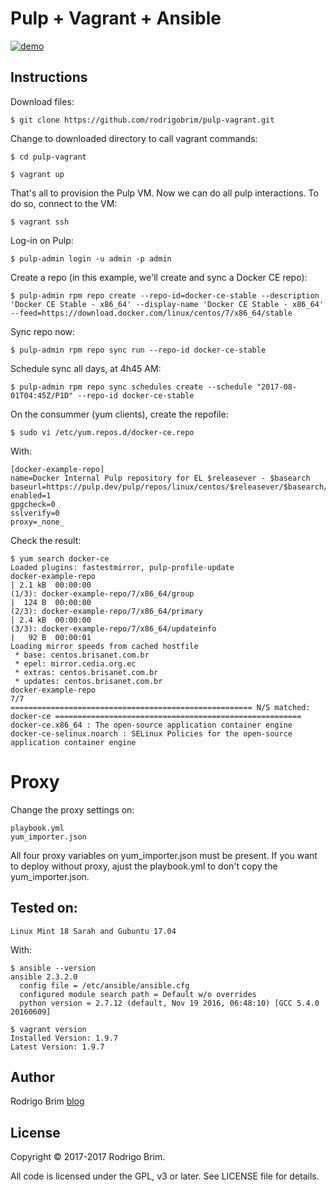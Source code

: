 # Pulp + Vagrant + Ansible

[![demo](https://asciinema.org/a/aopQgNcC6hNoxi2gzixRKabJ3.png)](https://asciinema.org/a/aopQgNcC6hNoxi2gzixRKabJ3?autoplay=1)

## Instructions

Download files:

	$ git clone https://github.com/rodrigobrim/pulp-vagrant.git

Change to downloaded directory to call vagrant commands:

	$ cd pulp-vagrant

	$ vagrant up

That's all to provision the Pulp VM. Now we can do all pulp interactions. To do so, connect to the VM:

	$ vagrant ssh

Log-in on Pulp:

	$ pulp-admin login -u admin -p admin

Create a repo (in this example, we'll create and sync a Docker CE repo):

	$ pulp-admin rpm repo create --repo-id=docker-ce-stable --description 'Docker CE Stable - x86_64' --display-name 'Docker CE Stable - x86_64' --feed=https://download.docker.com/linux/centos/7/x86_64/stable

Sync repo now:

	$ pulp-admin rpm repo sync run --repo-id docker-ce-stable

Schedule sync all days, at 4h45 AM:

	$ pulp-admin rpm repo sync schedules create --schedule "2017-08-01T04:45Z/P1D" --repo-id docker-ce-stable

On the consummer (yum clients), create the repofile:

	$ sudo vi /etc/yum.repos.d/docker-ce.repo

With:

	[docker-example-repo]
	name=Docker Internal Pulp repository for EL $releasever - $basearch
	baseurl=https://pulp.dev/pulp/repos/linux/centos/$releasever/$basearch/stable
	enabled=1
	gpgcheck=0
	sslverify=0
	proxy=_none_

Check the result:

	$ yum search docker-ce
	Loaded plugins: fastestmirror, pulp-profile-update
	docker-example-repo                                                                                           | 2.1 kB  00:00:00     
	(1/3): docker-example-repo/7/x86_64/group                                                                     |  124 B  00:00:00     
	(2/3): docker-example-repo/7/x86_64/primary                                                                   | 2.4 kB  00:00:00     
	(3/3): docker-example-repo/7/x86_64/updateinfo                                                                |   92 B  00:00:01     
	Loading mirror speeds from cached hostfile
	 * base: centos.brisanet.com.br
	 * epel: mirror.cedia.org.ec
	 * extras: centos.brisanet.com.br
	 * updates: centos.brisanet.com.br
	docker-example-repo                                                                                                              7/7
	====================================================== N/S matched: docker-ce =======================================================
	docker-ce.x86_64 : The open-source application container engine
	docker-ce-selinux.noarch : SELinux Policies for the open-source application container engine

# Proxy

Change the proxy settings on:

	playbook.yml
	yum_importer.json

All four proxy variables on yum_importer.json must be present. If you want to deploy without proxy, ajust the playbook.yml to don't copy the yum_importer.json.


## Tested on:

	Linux Mint 18 Sarah and Gubuntu 17.04

With:

	$ ansible --version
	ansible 2.3.2.0
	  config file = /etc/ansible/ansible.cfg
	  configured module search path = Default w/o overrides
	  python version = 2.7.12 (default, Nov 19 2016, 06:48:10) [GCC 5.4.0 20160609]

	$ vagrant version
	Installed Version: 1.9.7
	Latest Version: 1.9.7

## Author

Rodrigo Brim [blog](https://rodirgobrim.blogspot.com.br/)

## License

Copyright &copy; 2017-2017 Rodrigo Brim.

All code is licensed under the GPL, v3 or later. See LICENSE file for details.
